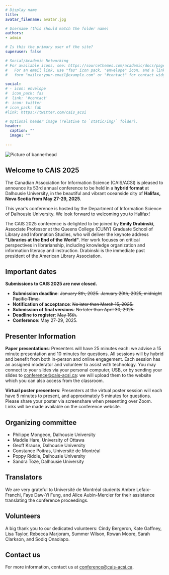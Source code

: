 ```yaml
---
# Display name
title: 	
avatar_filename: avatar.jpg

# Username (this should match the folder name)
authors:
- admin

# Is this the primary user of the site?
superuser: false

# Social/Academic Networking
# For available icons, see: https://sourcethemes.com/academic/docs/page-builder/#icons
#   For an email link, use "fas" icon pack, "envelope" icon, and a link in the
#   form "mailto:your-email@example.com" or "#contact" for contact widget.

social:
# - icon: envelope
#  icon_pack: fas
#  link: '#contact'
#- icon: twitter
# icon_pack: fab
#link: https://twitter.com/cais_acsi

# Optional header image (relative to `static/img/` folder).
header:
  caption: ""
  image: ""
 
---
```

![Picture of bannerhead](/banner.jpg)

## Welcome to CAIS 2025

The Canadian Association for Information Science (CAIS/ACSI) is pleased to announce its 53rd annual conference to be held in a <strong>hybrid format</strong> at Dalhousie University, in the beautiful and vibrant oceanside city of <strong>Halifax, Nova Scotia from May 27-29, 2025</strong>. 

This year's conference is hosted by the Department of Information Science of Dalhousie University. We look forward to welcoming you to Halifax!

The CAIS 2025 conference is delighted to be joined by <strong>Emily Drabinski</strong>, Associate Professor at the Queens College (CUNY) Graduate School of Library and Information Studies, who will deliver the keynote address <strong>"Libraries at the End of the World"</strong>. Her work focuses on critical perspectives in librarianship, including knowledge organization and information literacy and instruction. Drabinski is the immediate past president of the American Library Association.


## Important dates 
<strong>Submissions to CAIS 2025 are now closed.</strong>
- <strong>Submission deadline</strong>: ~~January 8th, 2025.~~ ~~January 20th, 2025, midnight Pacific Time.~~
- <strong>Notification of acceptance</strong>: ~~No later than March 15, 2025.~~
- <strong>Submission of final versions</strong>: ~~No later than April 30, 2025.~~
- <strong>Deadline to register</strong>: ~~May 16th.~~
- <strong>Conference</strong>: May 27-29, 2025.

## Presenter Information
<strong> Paper presentations</strong>: Presenters will have 25 minutes each: we advise a 15 minute presentation and 10 minutes for questions. All sessions will by hybrid and benefit from both in-person and online engagement. Each session has an assigned moderator and volunteer to assist with technology. You may connect to your slides via your personal computer, USB, or by sending your slides to conference@cais-acsi.ca: we will upload them to the website which you can also access from the classroom.

<strong> Virtual poster presenters</strong>: Presenters at the virtual poster session will each have 5 minutes to present, and approximately 5 minutes for questions. Please share your poster via screenshare when presenting over Zoom. Links will be made available on the conference website.

## Organizing committee

- Philippe Mongeon, Dalhousie University
- Maddie Hare, University of Ottawa
- Geoff Krause, Dalhousie University
- Constance Poitras, Université de Montréal
- Poppy Riddle, Dalhousie University
- Sandra Toze, Dalhousie University

## Translators
We are very grateful to Université de Montréal students Ambre Lefaix-Franchi, Faye Daw-Yi Fung, and Alice Aubin-Mercier for their assistance translating the conference proceedings.

## Volunteers
A big thank you to our dedicated volunteers: Cindy Bergeron, Kate Gaffney, Lisa Taylor, Rebecca Marjoram, Summer Wilson, Rowan Moore, Sarah Clarkson, and Sodiq Onaolapo.

## Contact us

For more information, contact us at <a href=mailto:conference@cais-acsi.ca>conference@cais-acsi.ca</a>.
